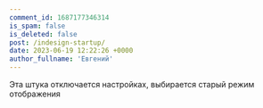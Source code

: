 ```yaml
---
comment_id: 1687177346314
is_spam: false
is_deleted: false
post: /indesign-startup/
date: 2023-06-19 12:22:26 +0000
author_fullname: 'Евгений'
---
```


Эта штука отключается настройках, выбирается старый режим отображения
